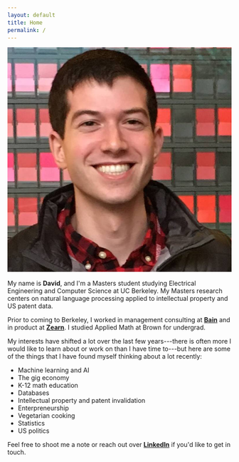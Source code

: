 ```yaml
---
layout: default
title: Home
permalink: /
---
```


![Me](/assets/David.jpg)

My name is **David**, and I'm a Masters student studying Electrical Engineering and Computer Science at UC Berkeley. My Masters research centers on natural language processing applied to intellectual property and US patent data.

Prior to coming to Berkeley, I worked in management consulting at [**Bain**](http://bain.com/) and in product at [**Zearn**](https://www.zearn.org/). I studied Applied Math at Brown for undergrad.

My interests have shifted a lot over the last few years---there is often more I would like to learn about or work on than I have time to---but here are some of the things that I have found myself thinking about a lot recently:

- Machine learning and AI
- The gig economy
- K-12 math education
- Databases
- Intellectual property and patent invalidation
- Enterpreneurship
- Vegetarian cooking
- Statistics
- US politics

Feel free to shoot me a note or reach out over [**LinkedIn**](https://www.linkedin.com/in/david-winer-58223428) if you'd like to get in touch. 
